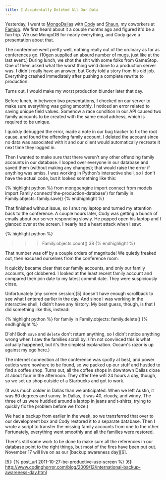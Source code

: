 ```yaml
---
title: I Accidentally Deleted All Our Data
---
```


Yesterday, I went to [MongoDallas][1] with [Cody][2] and [Shaun][3],
my coworkers at [Famigo][4]. We first heard about it a couple months
ago and figured it'd be a fun trip. We use MongoDB for nearly
everything, and Cody gave a presentation about that.

The conference went pretty well, nothing really out of the ordinary
as far as conferences go. (10gen supplied an absurd number of mugs,
just like at the last event.) During lunch, we shot the shit with
some folks from GameStop. One of them asked what the worst thing
we'd done to a production server was. I didn't really have an answer,
but Cody told a story from his old job. Everything crashed immediately
after pushing a complete rewrite to production.

Turns out, I would make my worst production blunder later that day.

Before lunch, in between two presentations, I checked on our server
to make sure everything was going smoothly. I noticed an error
related to saving unique field values. Somehow a race condition in
our API caused two family accounts to be created with the same email
address, which is required to be unique.

I quickly debugged the error, made a note in our bug tracker to fix
the root cause, and found the offending family account. I deleted
the account since no data was associated with it and our client
would automatically recreate it next time they logged in.

Then I wanted to make sure that there weren't any other offending
family accounts in our database. I looped over everyone in our
database and saved them (without making any changes); that would
raise the error if anything was amiss. I was working in Python's
interactive shell, so I don't have the actual code, but it looked
something like this:

{% highlight python %}
from mongoengine import connect
from models import Family
connect('the-production-database')
for family in Family.objects:
    family.save()
{% endhighlight %}

That finished without issue, so I shut my laptop and turned my
attention back to the conference. A couple hours later, Cody was
getting a bunch of emails about our server responding slowly. He
popped open his laptop and I glanced over at the screen. I nearly
had a heart attack when I saw:

{% highlight python %}
>>> Family.objects.count()
38
{% endhighlight %}

That number was off by a couple orders of magnitude! We quietly
freaked out, then excused ourselves from the conference room.

It quickly became clear that our family accounts, and only our
family accounts, got clobbered. I looked at the least recent family
account and compared their join date to my latest commit date. They
were suspiciously close.

Unfortunately [my screen session][5] doesn't have enough scrollback
to see what I entered earlier in the day. And since I was working
in the interactive shell, I didn't have any history. My best guess,
though, is that I did something like this, instead:

{% highlight python %}
for family in Family.objects:
    family.delete()
{% endhighlight %}

D'oh! Both `save` and `delete` don't return anything, so I didn't
notice anything wrong when I saw the families scroll by. (I'm not
convinced this is what actually happened, but it's the simplest
explanation. Occam's razor is up against my ego here.)

The internet connection at the conference was spotty at best, and
power outlets were nowhere to be found, so we packed up our stuff
and hustled to find a coffee shop. Turns out, all the coffee shops
in downtown Dallas close at about four in the afternoon. They offer
free wifi 24 hours a day, though, so we set up shop outside of a
Starbucks and got to work.

(It was much colder in Dallas than we anticipated. When we left
Austin, it was 80 degrees and sunny. In Dallas, it was 40, cloudy,
and windy. The three of us were huddled around a laptop in jeans
and t-shirts, trying to quickly fix the problem before we froze.)

We had a backup from earlier in the week, so we transferred that
over to our development box and Cody restored it to a separate
database. Then I wrote a script to transfer the missing family
accounts from one to the other. Fortunately, everything went smoothly
and all the families were restored.

There's still some work to be done to make sure all the references
in our database point to the right things, but most of the fires
have been put out. November 17 will live on as our [backup awareness
day][6].

[1]: http://www.10gen.com/events/mongodb-dallas-2011
[2]: http://www.codypowell.com
[3]: https://twitter.com/shaundubs
[4]: http://www.famigo.com
[5]: {% post_url 2011-10-27-be-productive-use-screen %}
[6]: http://www.codinghorror.com/blog/2009/12/international-backup-awareness-day.html
